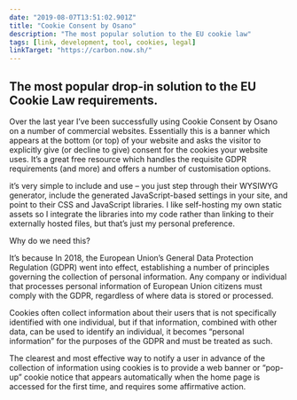 ```yaml
---
date: "2019-08-07T13:51:02.901Z"
title: "Cookie Consent by Osano"
description: "The most popular solution to the EU cookie law"
tags: [link, development, tool, cookies, legal]
linkTarget: "https://carbon.now.sh/"
---
```

The most popular drop-in solution to the EU Cookie Law requirements.
---

Over the last year I’ve been successfully using Cookie Consent by Osano on a number of commercial websites. Essentially this is a banner which appears at the bottom (or top) of your website and asks the visitor to explicitly give (or decline to give) consent for the cookies your website uses. It’s a great free resource which handles the requisite GDPR requirements (and more) and offers a number of customisation options.

it’s very simple to include and use – you just step through their WYSIWYG generator, include the generated JavaScript-based settings in your site, and point to their CSS and JavaScript libraries. I like self-hosting my own static assets so I integrate the libraries into my code rather than linking to their externally hosted files, but that’s just my personal preference.

Why do we need this?

It’s because In 2018, the European Union’s General Data Protection Regulation (GDPR) went into effect, establishing a number of principles governing the collection of personal information. Any company or individual that processes personal information of European Union citizens must comply with the GDPR, regardless of where data is stored or processed.

Cookies often collect information about their users that is not specifically identified with one individual, but if that information, combined with other data, can be used to identify an individual, it becomes “personal information” for the purposes of the GDPR and must be treated as such.

The clearest and most effective way to notify a user in advance of the collection of information using cookies is to provide a web banner or “pop-up” cookie notice that appears automatically when the home page is accessed for the first time, and requires some affirmative action.
